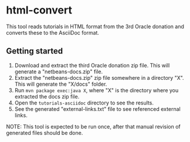 # html-convert

This tool reads tutorials in HTML format from the 3rd Oracle donation and converts these to the AsciiDoc format.

## Getting started

1. Download and extract the third Oracle donation zip file. This will generate a "netbeans-docs.zip" file.
2. Extract the "netbeans-docs.zip" zip file somewhere in a directory "X". This will generate the "X/docs" folder.
3. Run `mvn package exec:java X`, where "X" is the directory where you extracted the docs zip file.
4. Open the `tutorials-asciidoc` directory to see the results.
5. See the generated "external-links.txt" file to see referenced external links.

NOTE: This tool is expected to be run once, after that manual revision of generated files should be done.
